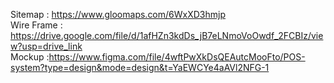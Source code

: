 Sitemap : https://www.gloomaps.com/6WxXD3hmjp  <br>
Wire Frame : https://drive.google.com/file/d/1afHZn3kdDs_jB7eLNmoVoOwdf_2FCBIz/view?usp=drive_link  <br>
Mockup :https://www.figma.com/file/4wftPwXkDsQEAutcMooFto/POS-system?type=design&mode=design&t=YaEWCYe4aAVl2NFG-1<br>
